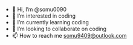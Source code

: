 - 👋 Hi, I’m @somu0090
- 👀 I’m interested in coding
- 🌱 I’m currently learning coding
- 💞️ I’m looking to collaborate on coding
- 📫 How to reach me somu9409@outlook.com

<!---
somu0090/somu0090 is a ✨ special ✨ repository because its `README.md` (this file) appears on your GitHub profile.
You can click the Preview link to take a look at your changes.
--->
